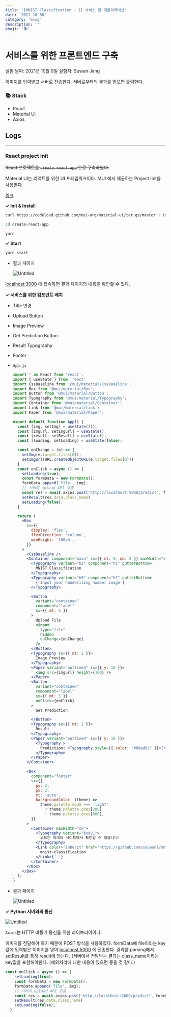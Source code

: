 ```yaml
---
title: '[MNIST Classification - 1] 서비스 웹 애플리케이션'
date: '2021-10-08'
category: 'blog'
description: ''
emoji: '📚'
---
```


# 서비스를 위한 프론트엔드 구축

실험 날짜: 2021년 10월 9일
실험자: Suwan Jang


이미지를 입력받고 서버로 전송한다. 서버로부터의 결과를 받으면 출력한다.

### 📚 Stack

- React
- Material UI
- Axios

## Logs

---

### React project init

~~React 프로젝트를 `create-react-app` 으로 구축하였다.~~

Material UI는 리액트를 위한 UI 프레임워크이다. MUI 에서 제공하는 Project Init을 사용한다.

[링크](https://github.com/mui-org/material-ui/tree/master/examples/create-react-app)

**✓ Init & Install**

```bash
curl https://codeload.github.com/mui-org/material-ui/tar.gz/master | tar -xz --strip=2 material-ui-master/examples/create-react-app

cd create-react-app

yarn
```

**✓ Start**

```bash
yarn start
```

- 결과 페이지
  
    ![Untitled](./images/Untitled.png)
    

[localhost:3000](http://localhost:3000) 에 접속하면 결과 페이지의 내용을 확인할 수 있다.

**✓ 서비스를 위한 컴포넌트 배치**

- Title 변경
- Upload Button
- Image Preview
- Get Prediction Button
- Result Typography
- Footer

- `App.js`
  
    ```jsx
    import * as React from 'react';
    import { useState } from 'react'
    import CssBaseline from '@mui/material/CssBaseline';
    import Box from '@mui/material/Box';
    import Button from '@mui/material/Button';
    import Typography from '@mui/material/Typography';
    import Container from '@mui/material/Container';
    import Link from '@mui/material/Link';
    import Paper from '@mui/material/Paper';
    
    export default function App() {
      const [img, setImg] = useState([]);
      const [imgurl, setImgurl] = useState();
      const [result, setResult] = useState();
      const [loading, setLoading] = useState(false);
    
      const onChange = (e) => {
        setImg(e.target.files[0]);
        setImgurl(URL.createObjectURL(e.target.files[0]))
      }
      const onClick = async () => {
        setLoading(true);
        const formData = new FormData();
        formData.append('file', img);
        // 서버의 upload API 호출
        const res = await axios.post("http://localhost:5000/predict", formData);
        setResult(res.data.class_name)
        setLoading(false);
      }
    
      return (
        <Box
          sx={{
            display: 'flex',
            flexDirection: 'column',
            minHeight: '100vh',
          }}
        >
          <CssBaseline />
          <Container component="main" sx={{ mt: 8, mb: 2 }} maxWidth="sm">
            <Typography variant="h2" component="h1" gutterBottom>
              MNIST Classification
            </Typography>
            <Typography variant="h5" component="h2" gutterBottom>
              {'Input your handwriting number image'}
            </Typography>
    
            <Button
              variant="contained"
              component="label"
              sx={{ mt: 5 }}
            >
              Upload File
              <input
                type="file"
                hidden
                onChange={onChange}
              />
            </Button>
            <Typography sx={{ mt: 2 }}>
              Image Preview
            </Typography>
            <Paper variant="outlined" sx={{ y: 10 }}>
              <img src={imgurl} height={100} />
            </Paper>
            <Button
              variant="contained"
              component="label"
              sx={{ mt: 5 }}
              onClick={onClick}
            >
              Get Prediction
    
            </Button>
            <Typography sx={{ mt: 2 }}>
              Result
            </Typography>
            <Paper variant="outlined" sx={{ y: 10 }}>
              <Typography >
                Prediction: <Typography style={{ color: "#00adb5" }}>{result}</Typography>
              </Typography>
            </Paper>
          </Container>
    
          <Box
            component="footer"
            sx={{
              py: 3,
              px: 2,
              mt: 'auto',
              backgroundColor: (theme) =>
                theme.palette.mode === 'light'
                  ? theme.palette.grey[200]
                  : theme.palette.grey[800],
            }}
          >
            <Container maxWidth="sm">
              <Typography variant="body1">
                코드는 아래의 사이트에서 확인할 수 있습니다!
              </Typography>
              <Link color="inherit" href="https://github.com/ssuwani/mnist-classification">
                mnist-classification
              </Link>{' '}
            </Container>
          </Box>
        </Box>
      );
    }
    ```
    
- 결과 페이지
  
    ![Untitled](./images/Untitled1.png)
    

**✓ Python 서버와의 통신**

![Untitled](./images/Untitled2.png)

`Axios`는 HTTP 비동기 통신을 위한 라이브러이이다. 

이미지를 전달해야 하기 때문에 POST 방식을 사용하였다. formData에 file이라는 key값에 입력받은 이미지를 넣어 [localhost:5000](http://localhost:5000) 에 전송한다. 결과를 parsing해서 setResult를 통해 result에 담는다. (서버에서 전달받는 결과는 class_name이라는 key값을 포함해야한다. (에외처리에 대한 내용이 있으면 좋을 것 같다.)

```jsx
const onClick = async () => {
    setLoading(true);
    const formData = new FormData();
    formData.append('file', img);
    // 서버의 upload API 호출
    const res = await axios.post("http://localhost:5000/predict", formData);
    setResult(res.data.class_name)
    setLoading(false);
  }
```